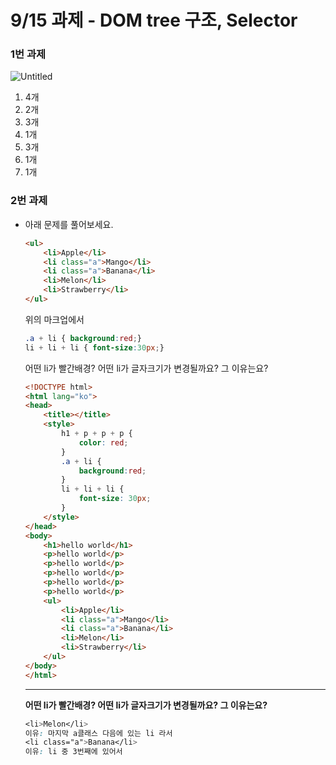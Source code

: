 # 9/15 과제 - DOM tree 구조, Selector

### 1번 과제

![Untitled](9%2015%20%E1%84%80%E1%85%AA%E1%84%8C%E1%85%A6%20-%20DOM%20tree%20%E1%84%80%E1%85%AE%E1%84%8C%E1%85%A9,%20Selector%20120a23f70b064beeb3bc2d3085982ec2/Untitled.png)

1. 4개
2. 2개
3. 3개
4. 1개
5. 3개
6. 1개
7. 1개

### 2번 과제

- 아래 문제를 풀어보세요.
    
    ```html
    <ul>
        <li>Apple</li>
        <li class="a">Mango</li>
        <li class="a">Banana</li>
        <li>Melon</li>
        <li>Strawberry</li>
    </ul>
    ```
    
    위의 마크업에서
    
    ```css
    .a + li { background:red;}
    li + li + li { font-size:30px;}
    ```
    
    어떤 li가 빨간배경? 어떤 li가 글자크기가 변경될까요? 그 이유는요?
    
    ```html
    <!DOCTYPE html>
    <html lang="ko">
    <head>
        <title></title>
        <style>
            h1 + p + p + p {
                color: red;
            }
            .a + li {
                background:red;
            }
            li + li + li {
                font-size: 30px;
            }
        </style>
    </head>
    <body>
        <h1>hello world</h1>
        <p>hello world</p>
        <p>hello world</p>
        <p>hello world</p>
        <p>hello world</p>
        <p>hello world</p>
        <ul>
            <li>Apple</li>
            <li class="a">Mango</li>
            <li class="a">Banana</li>
            <li>Melon</li>
            <li>Strawberry</li>
        </ul>
    </body>
    </html>
    ```
    
    ---
    
    **어떤 li가 빨간배경? 어떤 li가 글자크기가 변경될까요? 그 이유는요?**
    
    ```css
    <li>Melon</li>
    이유: 마지막 a클래스 다음에 있는 li 라서
    <li class="a">Banana</li>
    이유: li 중 3번째에 있어서
    ```